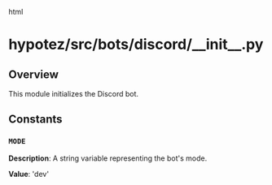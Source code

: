 html
<h1>hypotez/src/bots/discord/__init__.py</h1>

<h2>Overview</h2>
<p>This module initializes the Discord bot.</p>

<h2>Constants</h2>

<h3><code>MODE</code></h3>

<p><strong>Description</strong>: A string variable representing the bot's mode.</p>
<p><strong>Value</strong>: 'dev'</p>